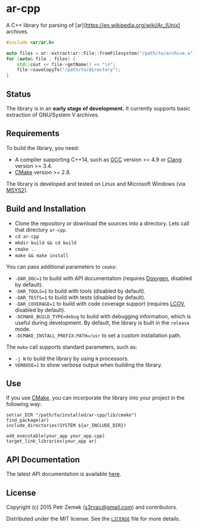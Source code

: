 ar-cpp
======

A C++ library for parsing of [ar](https://en.wikipedia.org/wiki/Ar_(Unix)
archives.

``` cpp
#include <ar/ar.h>

auto files = ar::extract(ar::File::fromFilesystem("/path/to/archive.a"));
for (auto& file : files) {
    std::cout << file->getName() << "\n";
    file->saveCopyTo("/path/to/directory");
}
```

Status
------

The library is in an **early stage of development.** It currently supports
basic extraction of GNU/System V archives.

Requirements
------------

To build the library, you need:
* A compiler supporting C++14, such as [GCC](https://gcc.gnu.org/) version >=
  4.9 or [Clang](http://clang.llvm.org/) version >= 3.4.
* [CMake](https://cmake.org/) version >= 2.8.

The library is developed and tested on Linux and Microsoft Windows (via
[MSYS2](https://sourceforge.net/projects/msys2/)).

Build and Installation
----------------------

* Clone the repository or download the sources into a directory. Lets call that
  directory `ar-cpp`.
* `cd ar-cpp`
* `mkdir build && cd build`
* `cmake ..`
* `make && make install`

You can pass additional parameters to `cmake`:
* `-DAR_DOC=1` to build with API documentation (requires
    [Doxygen](http://www.doxygen.org/), disabled by default).
* `-DAR_TOOLS=1` to build with tools (disabled by default).
* `-DAR_TESTS=1` to build with tests (disabled by default).
* `-DAR_COVERAGE=1` to build with code coverage support (requires
    [LCOV](http://ltp.sourceforge.net/coverage/lcov.php), disabled by default).
* `-DCMAKE_BUILD_TYPE=debug` to build with debugging information, which is
    useful during development. By default, the library is built in the
    `release` mode.
* `-DCMAKE_INSTALL_PREFIX:PATH=/usr` to set a custom installation path.

The `make` call supports standard parameters, such as:
* `-j N` to build the library by using `N` processors.
* `VERBOSE=1` to show verbose output when building the library.

Use
---

If you use [CMake](https://cmake.org/), you can incorporate the library into
your project in the following way:
```
set(ar_DIR "/path/to/installed/ar-cpp/lib/cmake")
find_package(ar)
include_directories(SYSTEM ${ar_INCLUDE_DIR})

add_executable(your_app your_app.cpp)
target_link_libraries(your_app ar)
```

API Documentation
-----------------

The latest API documentation is available
[here](http://projects.petrzemek.net/ar-cpp/doc/latest/).

License
-------

Copyright (c) 2015 Petr Zemek (<s3rvac@gmail.com>) and contributors.

Distributed under the MIT license. See the
[`LICENSE`](https://github.com/s3rvac/ar-cpp/blob/master/LICENSE) file for more
details.

